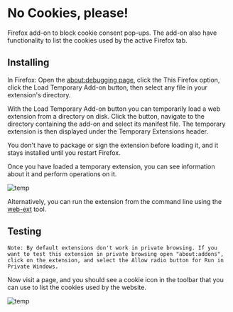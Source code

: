 # No Cookies, please!

Firefox add-on to block cookie consent pop-ups. The add-on also have functionality to list the cookies used by the active Firefox tab.

## Installing

In Firefox: Open the [about:debugging page](https://developer.mozilla.org/en-US/docs/Tools/about:debugging), click the This Firefox option, click the Load Temporary Add-on button, then select any file in your extension's directory.

With the Load Temporary Add-on button you can temporarily load a web extension from a directory on disk. Click the button, navigate to the directory containing the add-on and select its manifest file. The temporary extension is then displayed under the Temporary Extensions header.

You don't have to package or sign the extension before loading it, and it stays installed until you restart Firefox.

Once you have loaded a temporary extension, you can see information about it and perform operations on it.

![temp](https://github.com/utkucanozturk/no-cookies-please/tree/main/images/load_temp_ext.png?raw=true)

Alternatively, you can run the extension from the command line using the [web-ext](https://extensionworkshop.com/documentation/develop/getting-started-with-web-ext/) tool.

## Testing

`Note: By default extensions don't work in private browsing. If you want to test this extension in private browsing open "about:addons", click on the extension, and select the Allow radio button for Run in Private Windows.`

Now visit a page, and you should see a cookie icon in the toolbar that you can use to list the cookies used by the website.

![temp](https://github.com/utkucanozturk/no-cookies-please/tree/main/images/extension_ss.png?raw=true)
